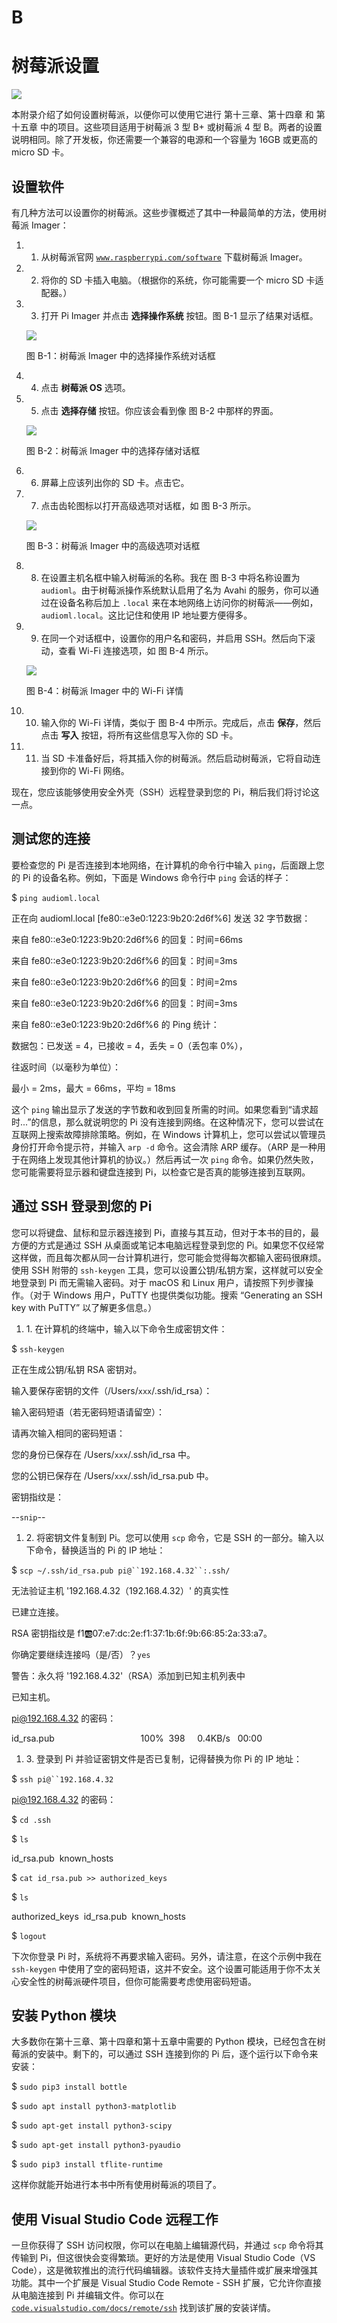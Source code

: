 # B

# 树莓派设置

![](img/nsp-venkitachalam503045-circle-image.jpg)

本附录介绍了如何设置树莓派，以便你可以使用它进行 第十三章、第十四章 和 第十五章 中的项目。这些项目适用于树莓派 3 型 B+ 或树莓派 4 型 B。两者的设置说明相同。除了开发板，你还需要一个兼容的电源和一个容量为 16GB 或更高的 micro SD 卡。

## 设置软件

有几种方法可以设置你的树莓派。这些步骤概述了其中一种最简单的方法，使用树莓派 Imager：

1.  1. 从树莓派官网 [`www.raspberrypi.com/software`](https://www.raspberrypi.com/software/) 下载树莓派 Imager。

1.  2. 将你的 SD 卡插入电脑。（根据你的系统，你可能需要一个 micro SD 卡适配器。）

1.  3. 打开 Pi Imager 并点击 **选择操作系统** 按钮。图 B-1 显示了结果对话框。

    ![](img/nsp-venkitachalam503045-fb001.jpg)

    图 B-1：树莓派 Imager 中的选择操作系统对话框

1.  4. 点击 **树莓派 OS** 选项。

1.  5. 点击 **选择存储** 按钮。你应该会看到像 图 B-2 中那样的界面。

    ![](img/nsp-venkitachalam503045-fb002.jpg)

    图 B-2：树莓派 Imager 中的选择存储对话框

1.  6. 屏幕上应该列出你的 SD 卡。点击它。

1.  7. 点击齿轮图标以打开高级选项对话框，如 图 B-3 所示。

    ![](img/nsp-venkitachalam503045-fb003.jpg)

    图 B-3：树莓派 Imager 中的高级选项对话框

1.  8. 在设置主机名框中输入树莓派的名称。我在 图 B-3 中将名称设置为 `audioml`。由于树莓派操作系统默认启用了名为 Avahi 的服务，你可以通过在设备名称后加上 `.local` 来在本地网络上访问你的树莓派——例如，`audioml.local`。这比记住和使用 IP 地址要方便得多。

1.  9. 在同一个对话框中，设置你的用户名和密码，并启用 SSH。然后向下滚动，查看 Wi-Fi 连接选项，如 图 B-4 所示。

    ![](img/nsp-venkitachalam503045-fb004.jpg)

    图 B-4：树莓派 Imager 中的 Wi-Fi 详情

1.  10. 输入你的 Wi-Fi 详情，类似于 图 B-4 中所示。完成后，点击 **保存**，然后点击 **写入** 按钮，将所有这些信息写入你的 SD 卡。

1.  11. 当 SD 卡准备好后，将其插入你的树莓派。然后启动树莓派，它将自动连接到你的 Wi-Fi 网络。

现在，您应该能够使用安全外壳（SSH）远程登录到您的 Pi，稍后我们将讨论这一点。

## 测试您的连接

要检查您的 Pi 是否连接到本地网络，在计算机的命令行中输入 `ping`，后面跟上您的 Pi 的设备名称。例如，下面是 Windows 命令行中 `ping` 会话的样子：

$ `ping audioml.local`

正在向 audioml.local [fe80::e3e0:1223:9b20:2d6f%6] 发送 32 字节数据：

来自 fe80::e3e0:1223:9b20:2d6f%6 的回复：时间=66ms

来自 fe80::e3e0:1223:9b20:2d6f%6 的回复：时间=3ms

来自 fe80::e3e0:1223:9b20:2d6f%6 的回复：时间=2ms

来自 fe80::e3e0:1223:9b20:2d6f%6 的回复：时间=3ms

来自 fe80::e3e0:1223:9b20:2d6f%6 的 Ping 统计：

数据包：已发送 = 4，已接收 = 4，丢失 = 0（丢包率 0%），

往返时间（以毫秒为单位）：

最小 = 2ms，最大 = 66ms，平均 = 18ms

这个 `ping` 输出显示了发送的字节数和收到回复所需的时间。如果您看到“请求超时...”的信息，那么就说明您的 Pi 没有连接到网络。在这种情况下，您可以尝试在互联网上搜索故障排除策略。例如，在 Windows 计算机上，您可以尝试以管理员身份打开命令提示符，并输入 `arp -d` 命令。这会清除 ARP 缓存。（ARP 是一种用于在网络上发现其他计算机的协议。）然后再试一次 `ping` 命令。如果仍然失败，您可能需要将显示器和键盘连接到 Pi，以检查它是否真的能够连接到互联网。

## 通过 SSH 登录到您的 Pi

您可以将键盘、鼠标和显示器连接到 Pi，直接与其互动，但对于本书的目的，最方便的方式是通过 SSH 从桌面或笔记本电脑远程登录到您的 Pi。如果您不仅经常这样做，而且每次都从同一台计算机进行，您可能会觉得每次都输入密码很麻烦。使用 SSH 附带的 `ssh-keygen` 工具，您可以设置公钥/私钥方案，这样就可以安全地登录到 Pi 而无需输入密码。对于 macOS 和 Linux 用户，请按照下列步骤操作。（对于 Windows 用户，PuTTY 也提供类似功能。搜索 “Generating an SSH key with PuTTY” 以了解更多信息。）

1.  1\. 在计算机的终端中，输入以下命令生成密钥文件：

$ `ssh-keygen`

正在生成公钥/私钥 RSA 密钥对。

输入要保存密钥的文件（/Users/`xxx`/.ssh/id_rsa）：

输入密码短语（若无密码短语请留空）：

请再次输入相同的密码短语：

您的身份已保存在 /Users/`xxx`/.ssh/id_rsa 中。

您的公钥已保存在 /Users/`xxx`/.ssh/id_rsa.pub 中。

密钥指纹是：

--`snip`--

1.  2\. 将密钥文件复制到 Pi。您可以使用 `scp` 命令，它是 SSH 的一部分。输入以下命令，替换适当的 Pi 的 IP 地址：

$ `scp ~/.ssh/id_rsa.pub pi@``192.168.4.32``:.ssh/`

无法验证主机 '192.168.4.32（192.168.4.32）' 的真实性

已建立连接。

RSA 密钥指纹是 f1:ab:07:e7:dc:2e:f1:37:1b:6f:9b:66:85:2a:33:a7。

你确定要继续连接吗（是/否）？`yes`

警告：永久将 '192.168.4.32'（RSA）添加到已知主机列表中

已知主机。

pi@192.168.4.32 的密码：

id_rsa.pub                                   100%  398     0.4KB/s   00:00

1.  3\. 登录到 Pi 并验证密钥文件是否已复制，记得替换为你 Pi 的 IP 地址：

$ `ssh pi@``192.168.4.32`

pi@192.168.4.32 的密码：

$ `cd .ssh`

$ `ls`

id_rsa.pub  known_hosts

$ `cat id_rsa.pub >> authorized_keys`

$ `ls`

authorized_keys  id_rsa.pub  known_hosts

$ `logout`

下次你登录 Pi 时，系统将不再要求输入密码。另外，请注意，在这个示例中我在 `ssh-keygen` 中使用了空的密码短语，这并不安全。这个设置可能适用于你不太关心安全性的树莓派硬件项目，但你可能需要考虑使用密码短语。

## 安装 Python 模块

大多数你在第十三章、第十四章和第十五章中需要的 Python 模块，已经包含在树莓派的安装中。剩下的，可以通过 SSH 连接到你的 Pi 后，逐个运行以下命令来安装：

$ `sudo pip3 install bottle`

$ `sudo apt install python3-matplotlib`

$ `sudo apt-get install python3-scipy`

$ `sudo apt-get install python3-pyaudio`

$ `sudo pip3 install tflite-runtime`

这样你就能开始进行本书中所有使用树莓派的项目了。

## 使用 Visual Studio Code 远程工作

一旦你获得了 SSH 访问权限，你可以在电脑上编辑源代码，并通过 `scp` 命令将其传输到 Pi，但这很快会变得繁琐。更好的方法是使用 Visual Studio Code（VS Code），这是微软推出的流行代码编辑器。该软件支持大量插件或扩展来增强其功能。其中一个扩展是 Visual Studio Code Remote - SSH 扩展，它允许你直接从电脑连接到 Pi 并编辑文件。你可以在 [`code.visualstudio.com/docs/remote/ssh`](https://code.visualstudio.com/docs/remote/ssh) 找到该扩展的安装详情。
